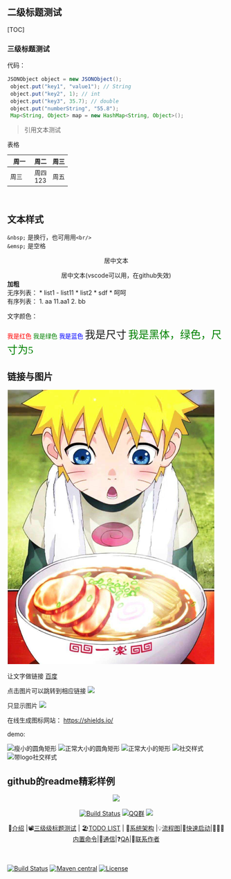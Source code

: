 ## 二级标题测试

[TOC]

### 三级标题测试

代码：
```java
JSONObject object = new JSONObject();
 object.put("key1", "value1"); // String
 object.put("key2", 1); // int
 object.put("key3", 35.7); // double
 object.put("numberString", "55.8");
 Map<String, Object> map = new HashMap<String, Object>();
```

> 引用文本测试

表格

| 周一 | 周二 | 周三 |
| --- | --- | --- |
| 周三&emsp; | 周四<br/>123 | 周五 |
&nbsp;  


## 文本样式
`&nbsp;`  是换行，也可用用`<br/>`
<br/>
`&emsp;` 是空格
<p align="center">居中文本</p>
<center>居中文本(vscode可以用，在github失效)</center>
<strong>加粗</strong>
<br/>
无序列表：
* list1
- list11
* list2
  * sdf
    * 呵呵
<br/>
有序列表：
1. aa
   11.aa1
2. bb

文字颜色：

<font color=red>我是红色</font>
<font color=#008000>我是绿色</font>
<font color=Blue>我是蓝色</font>
<font size=5>我是尺寸</font>
<font face="黑体" color=green size=5>我是黑体，绿色，尺寸为5</font>

## 链接与图片
![1562512830746](media/1562512830746.png)

让文字做链接
[百度](https://www.baidu.com)

点击图片可以跳转到相应链接
[![](https://img.shields.io/badge/download-1K-brightgreen.svg)](https://www.baidu.com)

只显示图片
![](https://img.shields.io/badge/download-1K-brightgreen.svg)

在线生成图标网站：
https://shields.io/

demo:

![瘦小的圆角矩形](https://img.shields.io/badge/language-swift-brightgreen.svg?style=plastic)
![正常大小的圆角矩形](https://img.shields.io/badge/language-swift-green.svg)
![正常大小的矩形](https://img.shields.io/badge/language-swift-yellowgreen.svg?style=flat-square)
![社交样式](https://img.shields.io/badge/Stack_Overflow-10k+-yellow.svg?style=social)
![带logo社交样式](https://img.shields.io/badge/GitHu-10k+-yellow.svg?style=social&logo=github)

## github的readme精彩样例
<div align="center">  
<img src="https://ws4.sinaimg.cn/large/006tNbRwly1fylahz0rrgj30p008ca9x.jpg"  /> 
<br/>

[![Build Status](https://img.shields.io/badge/cim-cross--im-brightgreen.svg)](https://github.com/crossoverJie/cim)
[![QQ群](https://img.shields.io/badge/QQ%E7%BE%A4-787381170-yellowgreen.svg)](https://jq.qq.com/?_wv=1027&k=5HPYvQk)
[![](https://badge.juejin.im/entry/5c2c000e6fb9a049f5713e26/likes.svg?style=flat-square)](https://juejin.im/post/5c2bffdc51882509181395d7)

📘[介绍](#介绍) |📽[三级级标题测试](#三级标题测试) | 🏖[TODO LIST](#todo-list) | 🌈[系统架构](#系统架构) |💡[流程图](#流程图)|🌁[快速启动](#快速启动)|👨🏻‍✈️[内置命令](#客户端内置命令)|🎤[通信](#群聊私聊)|❓[QA](https://github.com/crossoverJie/cim/blob/master/doc/QA.md)|💌[联系作者](#联系作者)

</div>
<br/>



[![Build Status](https://travis-ci.org/alibaba/easyexcel.svg?branch=master)](https://travis-ci.org/alibaba/easyexcel)
[![Maven central](https://maven-badges.herokuapp.com/maven-central/com.alibaba/easyexcel/badge.svg)](https://maven-badges.herokuapp.com/maven-central/com.alibaba/easyexcel)
[![License](http://img.shields.io/:license-apache-brightgreen.svg)](http://www.apache.org/licenses/LICENSE-2.0.html)